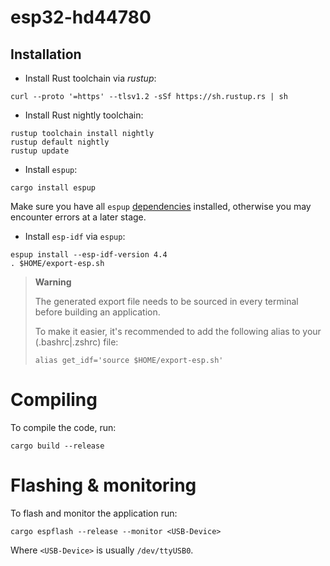 # esp32-hd44780

## Installation

- Install Rust toolchain via *rustup*:
```
curl --proto '=https' --tlsv1.2 -sSf https://sh.rustup.rs | sh
```

- Install Rust nightly toolchain:
```
rustup toolchain install nightly
rustup default nightly
rustup update
```

- Install `espup`:
```
cargo install espup
```
Make sure you have all `espup` [dependencies](https://github.com/esp-rs/espup#linux)
installed, otherwise you may encounter errors at a later stage.

- Install `esp-idf` via `espup`:
```
espup install --esp-idf-version 4.4
. $HOME/export-esp.sh
```

> **Warning**
>
> The generated export file needs to be sourced in every terminal
> before building an application.
> 
> To make it easier, it's recommended
> to add the following alias to your (.bashrc|.zshrc) file:
> 
> ```alias get_idf='source $HOME/export-esp.sh'```

# Compiling

To compile the code, run:
```
cargo build --release
```

# Flashing & monitoring

To flash and monitor the application run:

```
cargo espflash --release --monitor <USB-Device>
```

Where `<USB-Device>` is usually `/dev/ttyUSB0`.


